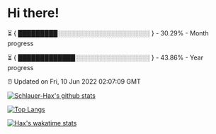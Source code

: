 # Hi there!

⏳ { █████████░░░░░░░░░░░░░░░░░░░░░ } - 30.29% - Month progress

⏳ { █████████████░░░░░░░░░░░░░░░░░ } - 43.86% - Year progress

⏰ Updated on Fri, 10 Jun 2022 02:07:09 GMT


[![Schlauer-Hax's github stats](https://github-readme-stats.vercel.app/api?username=Schlauer-Hax&show_icons=true&theme=dark&count_private=true)](https://github.com/Schlauer-Hax)


[![Top Langs](https://github-readme-stats.vercel.app/api/top-langs/?username=Schlauer-Hax&layout=compact&theme=dark)](https://github.com/Schlauer-Hax?tab=repositories)


[![Hax's wakatime stats](https://github-readme-stats.vercel.app/api/wakatime?username=Hax&theme=dark)](https://wakatime.com/@Hax)

